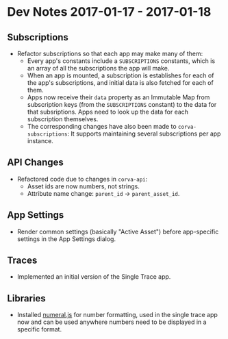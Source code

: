 # Dev Notes 2017-01-17 - 2017-01-18

## Subscriptions

* Refactor subscriptions so that each app may make many of them:
  * Every app's constants include a `SUBSCRIPTIONS` constants, which is 
    an array of all the subscriptions the app will make.
  * When an app is mounted, a subscription is establishes for each of the
    app's subscriptions, and initial data is also fetched for each of them.
  * Apps now receive their `data` property as an Immutable Map from subscription
    keys (from the `SUBSCRIPTIONS` constant) to the data for that subsriptions.
    Apps need to look up the data for each subscription themselves.
  * The corresponding changes have also been made to `corva-subscriptions`: It
    supports maintaining several subscriptions per app instance.

## API Changes

* Refactored code due to changes in `corva-api`:
  * Asset ids are now numbers, not strings.
  * Attribute name change: `parent_id` -> `parent_asset_id`.

## App Settings

* Render common settings (basically "Active Asset") before app-specific
  settings in the App Settings dialog.

## Traces

* Implemented an initial version of the Single Trace app.

## Libraries

* Installed [numeral.js](http://numeraljs.com/) for number formatting,
  used in the single trace app now and can be used anywhere numbers need 
  to be displayed in a specific format.
